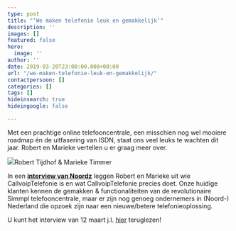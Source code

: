 ```yaml
---
type: post
title: "‘We maken telefonie leuk en gemakkelijk’"
description: ''
images: []
featured: false
hero:
  image: ''
author: ''
date: 2019-03-20T23:00:00.000+00:00
url: "/we-maken-telefonie-leuk-en-gemakkelijk/"
contactpersoon: []
categories: []
tags: []
hideinsearch: true
hideingoogle: false

---
```

Met een prachtige online telefooncentrale, een misschien nog wel mooiere roadmap én de uitfasering van ISDN, staat ons veel leuks te wachten dit jaar. Robert en Marieke vertellen u er graag meer over.<!--more-->

[![](https://www.callvoiptelefonie.nl/wp-content/uploads/2019/03/Tijdhof.png)](https://www.noordz.nl/2019/03/12/branded-we-maken-telefonie-leuk-en-gemakkelijk/)Robert Tijdhof & Marieke Timmer

In een [**interview van Noordz**](https://www.noordz.nl/2019/03/12/branded-we-maken-telefonie-leuk-en-gemakkelijk/) leggen Robert en Marieke uit wie CallvoipTelefonie is en wat CallvoipTelefonie precies doet. Onze huidige klanten kennen de gemakken & functionaliteiten van de revolutionaire Simmpl telefooncentrale, maar er zijn nog genoeg ondernemers in (Noord-) Nederland die opzoek zijn naar een nieuwe/betere telefonieoplossing.

U kunt het interview van 12 maart j.l. [hier](https://www.noordz.nl/2019/03/12/branded-we-maken-telefonie-leuk-en-gemakkelijk/) teruglezen!